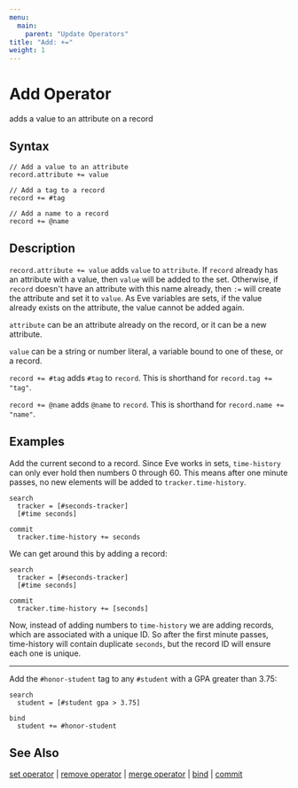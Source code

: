```yaml
---
menu:
  main:
    parent: "Update Operators"
title: "Add: +="
weight: 1
---
```


# Add Operator

adds a value to an attribute on a record

## Syntax

```eve
// Add a value to an attribute
record.attribute += value

// Add a tag to a record
record += #tag

// Add a name to a record
record += @name
```

## Description

`record.attribute += value` adds `value` to `attribute`. If `record` already has an attribute with a value, then `value` will be added to the set. Otherwise, if `record` doesn't have an attribute with this name already, then `:=` will create the attribute and set it to `value`. As Eve variables are sets, if the value already exists on the attribute, the value cannot be added again.

`attribute` can be an attribute already on the record, or it can be a new attribute.

`value` can be a string or number literal, a variable bound to one of these, or a record.  

`record += #tag` adds `#tag` to `record`. This is shorthand for `record.tag += "tag"`.

`record += @name` adds `@name` to `record`. This is shorthand for `record.name += "name"`.

## Examples

Add the current second to a record. Since Eve works in sets, `time-history` can only ever hold then numbers 0 through 60. This means after one minute passes, no new elements will be added to `tracker.time-history`. 

```eve
search
  tracker = [#seconds-tracker]
  [#time seconds]

commit
  tracker.time-history += seconds
```

We can get around this by adding a record:

```eve
search
  tracker = [#seconds-tracker]
  [#time seconds]

commit
  tracker.time-history += [seconds]
```

Now, instead of adding numbers to `time-history` we are adding records, which are associated with a unique ID. So after the first minute passes, time-history will contain duplicate `seconds`, but the record ID will ensure each one is unique.

---

Add the `#honor-student` tag to any `#student` with a GPA greater than 3.75:

```eve
search
  student = [#student gpa > 3.75]
  
bind
  student += #honor-student
```

## See Also

[set operator](../set) | [remove operator](../remove) | [merge operator](../merge) | [bind](../bind) | [commit](../commit)
